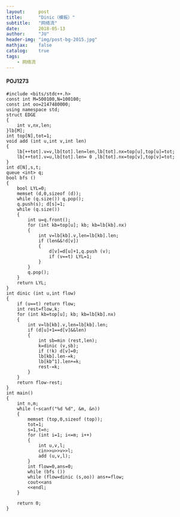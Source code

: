 ```yaml
---
layout:     post
title:      "Dinic（模板）"
subtitle:   "网络流"
date:       2018-05-13
author:     "JU"
header-img: "img/post-bg-2015.jpg"
mathjax:    false
catalog:    true
tags:
    - 网络流
---
```


#### POJ1273
	#include <bits/stdc++.h>
	const int M=500100,N=100100;
	const int oo=2147480000;
	using namespace std;
	struct EDGE
	{
		int v,nx,len;
	}lb[M];
	int top[N],tot=1;
	void add (int u,int v,int len)
	{
		lb[++tot].v=v,lb[tot].len=len,lb[tot].nx=top[u],top[u]=tot;
		lb[++tot].v=u,lb[tot].len= 0 ,lb[tot].nx=top[v],top[v]=tot;
	}
	int d[N],s,t;
	queue <int> q;
	bool bfs ()
	{
		bool LYL=0;
		memset (d,0,sizeof (d));
		while (q.size()) q.pop();
		q.push(s); d[s]=1;
		while (q.size())
		{
			int u=q.front();
			for (int kb=top[u]; kb; kb=lb[kb].nx)
			{
				int v=lb[kb].v,len=lb[kb].len;
				if (len&&!d[v])
				{
					d[v]=d[u]+1,q.push (v);
					if (v==t) LYL=1;
				}
			}
			q.pop();
		}
		return LYL;
	}
	int dinic (int u,int flow)
	{
		if (u==t) return flow;
		int rest=flow,k;
		for (int kb=top[u]; kb; kb=lb[kb].nx)
		{
			int v=lb[kb].v,len=lb[kb].len;
			if (d[u]+1==d[v]&&len)
			{
				int sb=min (rest,len);
				k=dinic (v,sb);
				if (!k) d[v]=0;
				lb[kb].len-=k;
				lb[kb^1].len+=k;
				rest-=k;
			}
		}
		return flow-rest;
	}
	int main()
	{
		int n,m;
		while (~scanf("%d %d", &m, &n))
		{
			memset (top,0,sizeof (top));
			tot=1;
			s=1,t=n;
			for (int i=1; i<=m; i++)
			{
				int u,v,l;
				cin>>u>>v>>l;
				add (u,v,l);
			}
			int flow=0,ans=0;
			while (bfs ())
			while (flow=dinic (s,oo)) ans+=flow;
			cout<<ans
			<<endl;
		}
		
		return 0;
	}
